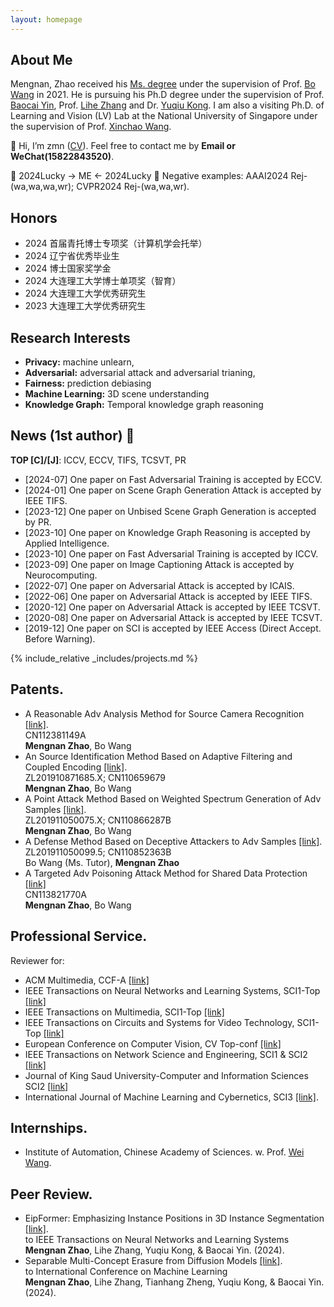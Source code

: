 ```yaml
---
layout: homepage
---
```


## About Me

Mengnan, Zhao received his [Ms. degree](https://kns.cnki.net/kcms2/article/abstract?v=xBNwvqFr00I758DBo6k1ZC7bbx_n_5AOYMy08Iw2bIixchabLWSl2bsw716sGJJyiSNre1iPlmE-kwxg_QF2jZZ2ft22y6XOEjQexNbLVwcBspTizTRTUSl4MNwMA-hOhB1UJ6nKIyLGw03ZhVGu0w==&uniplatform=NZKPT&language=CHS) under the supervision of Prof. [Bo Wang](http://www.aisdut.cn/WangBo/publications.html) in 2021. He is pursuing his Ph.D degree under the supervision of Prof. [Baocai Yin](https://www.aminer.org/profile/yin-baocai/542d6bb7dabfae12b9804aa7), Prof. [Lihe Zhang](https://scholar.google.com/citations?user=XGPdQbIAAAAJ) and Dr. [Yuqiu Kong](https://scholar.google.com/citations?user=nKrhk4UAAAAJ&hl=zh-CN). 
I am also a visiting Ph.D. of Learning and Vision (LV) Lab at the National University of Singapore under the supervision of Prof. [Xinchao Wang](https://scholar.google.com/citations?user=w69Buq0AAAAJ&hl=en).

👋 Hi, I’m zmn ([CV](https://github.com/Mengnan-Zhao-Happy/Mengnan-Zhao-Happy.github.io/blob/master/assets/files/zmn.pdf)). Feel free to contact me by __Email or WeChat(15822843520)__.

🙏 2024Lucky -> ME <- 2024Lucky 🙏  Negative examples: AAAI2024 Rej-(wa,wa,wa,wr); CVPR2024 Rej-(wa,wa,wr).

## Honors
- 2024 首届青托博士专项奖（计算机学会托举）
- 2024 辽宁省优秀毕业生
- 2024 博士国家奖学金
- 2024 大连理工大学博士单项奖（智育）
- 2024 大连理工大学优秀研究生
- 2023 大连理工大学优秀研究生

## Research Interests
- **Privacy:** machine unlearn,
- **Adversarial:** adversarial attack and adversarial trianing,
- **Fairness:** prediction debiasing
- **Machine Learning:** 3D scene understanding
- **Knowledge Graph:** Temporal knowledge graph reasoning

## News (1st author) 🎉 
__TOP [C]/[J]__: ICCV, ECCV, TIFS, TCSVT, PR  
- \[2024-07\] One paper on Fast Adversarial Training is accepted by ECCV.
- \[2024-01\] One paper on Scene Graph Generation Attack is accepted by IEEE TIFS.
- \[2023-12\] One paper on Unbised Scene Graph Generation is accepted by PR.
- \[2023-10\] One paper on Knowledge Graph Reasoning is accepted by Applied Intelligence.
- \[2023-10\] One paper on Fast Adversarial Training is accepted by ICCV.
- \[2023-09\] One paper on Image Captioning Attack is accepted by Neurocomputing.
- \[2022-07\] One paper on Adversarial Attack is accepted by ICAIS.
- \[2022-06\] One paper on Adversarial Attack is accepted by IEEE TIFS.
- \[2020-12\] One paper on Adversarial Attack is accepted by IEEE TCSVT.
- \[2020-08\] One paper on Adversarial Attack is accepted by IEEE TCSVT.
- \[2019-12\] One paper on SCI is accepted by IEEE Access (Direct Accept. Before Warning).


<!-- {% include_relative _includes/publications.md %} -->

{% include_relative _includes/projects.md %}


## Patents.
- A Reasonable Adv Analysis Method for Source Camera Recognition [\[link\]](https://www.xjishu.com/zhuanli/55/202011283607.html).  
CN112381149A  
__Mengnan Zhao__, Bo Wang
- An Source Identification Method Based on Adaptive Filtering and Coupled Encoding [\[link\]](https://xueshu.baidu.com/usercenter/paper/show?paperid=1p1q0050yk1c0cg06m4x0jp0p6065601&site=xueshu_se).  
ZL201910871685.X; CN110659679  
__Mengnan Zhao__, Bo Wang  
- A Point Attack Method Based on Weighted Spectrum Generation of Adv Samples [\[link\]](https://xueshu.baidu.com/usercenter/paper/show?paperid=160n02v00u1q0mb0nd3j00c00u459303&site=xueshu_se).  
ZL201911050075.X; CN110866287B  
__Mengnan Zhao__, Bo Wang
- A Defense Method Based on Deceptive Attackers to Adv Samples [\[link\]](https://xueshu.baidu.com/usercenter/paper/show?paperid=1u0u0ry0wu3308400t520eu0kw090862&site=xueshu_se).  
ZL201911050099.5; CN110852363B  
Bo Wang (Ms. Tutor), __Mengnan Zhao__
- A Targeted Adv Poisoning Attack Method for Shared Data Protection [\[link\]](https://xueshu.baidu.com/usercenter/paper/show?paperid=133g0ja0h63s0jn0uv2h0vp0qx368771&site=xueshu_se)  
CN113821770A  
__Mengnan Zhao__, Bo Wang

## Professional Service.
Reviewer for: 
- ACM Multimedia, CCF-A [\[link\]](https://2024.acmmm.org/)
- IEEE Transactions on Neural Networks and Learning Systems, SCI1-Top [\[link\]](https://www.letpub.com.cn/index.php?page=journalapp&view=detail&journalid=8837)
- IEEE Transactions on Multimedia, SCI1-Top [\[link\]](https://www.letpub.com.cn/index.php?journalid=3404&page=journalapp&view=detail)
- IEEE Transactions on Circuits and Systems for Video Technology, SCI1-Top [\[link\]](https://www.letpub.com.cn/index.php?page=journalapp&view=detail&journalid=3369)
- European Conference on Computer Vision, CV Top-conf [\[link\]]()
- IEEE Transactions on Network Science and Engineering, SCI1 & SCI2 [\[link\]](https://www.letpub.com.cn/index.php?journalid=10891&page=journalapp&view=detail)
- Journal of King Saud University-Computer and Information Sciences SCI2 [\[link\]](https://www.letpub.com.cn/index.php?journalid=11137&page=journalapp&view=detail)
- International Journal of Machine Learning and Cybernetics, SCI3 [\[link\]](https://www.letpub.com.cn/index.php?journalid=10028&page=journalapp&view=detail).


## Internships.
- Institute of Automation, Chinese Academy of Sciences. w. Prof. [Wei Wang](http://cripac.ia.ac.cn/people/wwang/).

## Peer Review.
- EipFormer: Emphasizing Instance Positions in 3D Instance Segmentation [\[link\]](https://arxiv.org/pdf/2312.05602.pdf).  
to IEEE Transactions on Neural Networks and Learning Systems  
__Mengnan Zhao__, Lihe Zhang, Yuqiu Kong, & Baocai Yin. (2024).  
- Separable Multi-Concept Erasure from Diffusion Models [\[link\]](https://arxiv.org/abs/2402.05947).  
to International Conference on Machine Learning  
__Mengnan Zhao__, Lihe Zhang, Tianhang Zheng, Yuqiu Kong, & Baocai Yin. (2024). 
<div style="width: 300px; height: 300px;">
  <script type="text/javascript" id="clstr_globe" src="//clustrmaps.com/globe.js?d=iSx5fWQSPluEPbK21KgztEON981Sp3l13MlEkpAzyBM"></script>
</div>


